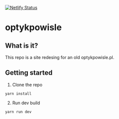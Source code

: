 
[![Netlify Status](https://api.netlify.com/api/v1/badges/070fc054-efb1-485a-a46f-942cd5871083/deploy-status)](https://app.netlify.com/sites/practical-ptolemy-8e4627/deploys)

# optykpowisle

## What is it? 

This repo is a site redesing for an old optykpowisle.pl. 

## Getting started

1. Clone the repo
````shell
yarn install
````
2. Run dev build
````shell
yarn run dev
````